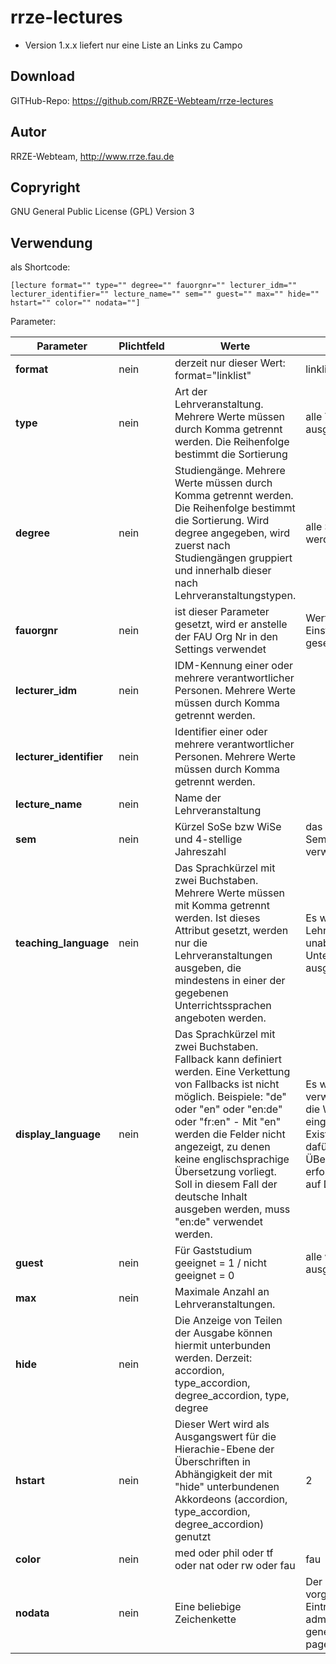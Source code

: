 # rrze-lectures

- Version 1.x.x liefert nur eine Liste an Links zu Campo

## Download
GITHub-Repo: https://github.com/RRZE-Webteam/rrze-lectures

## Autor
RRZE-Webteam, http://www.rrze.fau.de

## Copryright
GNU General Public License (GPL) Version 3

## Verwendung

als Shortcode:

`[lecture format="" type="" degree="" fauorgnr="" lecturer_idm="" lecturer_identifier="" lecture_name="" sem="" guest="" max="" hide="" hstart="" color="" nodata=""]`


Parameter:

|Parameter|Plichtfeld|Werte|Default|Beispiele|
|-|-|-|-|-|
|**format**|nein|derzeit nur dieser Wert: format="linklist"|linklist||
|**type**|nein|Art der Lehrveranstaltung. Mehrere Werte müssen durch Komma getrennt werden. Die Reihenfolge bestimmt die Sortierung|alle Typen werden ausgegeben|type="Vorlesung, Vorlesung mit Übung, Tutorium"|
|**degree**|nein|Studiengänge. Mehrere Werte müssen durch Komma getrennt werden. Die Reihenfolge bestimmt die Sortierung. Wird degree angegeben, wird zuerst nach Studiengängen gruppiert und innerhalb dieser nach Lehrveranstaltungstypen.|alle Studiengänge werden ausgegeben|degree="Informatik, Artificial Intelligence, Mathematik"|
|**fauorgnr**|nein|ist dieser Parameter gesetzt, wird er anstelle der FAU Org Nr in den Settings verwendet|Wert, der in den Einstellungen gesetzt ist|fauorgnr="123"|
|**lecturer_idm**|nein|IDM-Kennung einer oder mehrere verantwortlicher Personen. Mehrere Werte müssen durch Komma getrennt werden.||lecturer_idm="idm1abc, idm2def"|
|**lecturer_identifier**|nein|Identifier einer oder mehrere verantwortlicher Personen. Mehrere Werte müssen durch Komma getrennt werden.||lecturer_identifier="1234567890, 0987654321"|
|**lecture_name**|nein|Name der Lehrveranstaltung||lecture_name="Diskrete Optimierung I"|
|**sem**|nein|Kürzel SoSe bzw WiSe und 4-stellige Jahreszahl|das aktuelle Semester wird verwendet|sem="WiSe2024" oder sem="SoSe2023"|
|**teaching_language**|nein|Das Sprachkürzel mit zwei Buchstaben. Mehrere Werte müssen mit Komma getrennt werden. Ist dieses Attribut gesetzt, werden nur die Lehrveranstaltungen ausgeben, die mindestens in einer der gegebenen Unterrichtssprachen angeboten werden.|Es werden alle Lehrveranstaltungen unabhängig von der Unterrichtssprache ausgegeben.|teaching_language="en" oder teaching_language="en, fr, de"|
|**display_language**|nein|Das Sprachkürzel mit zwei Buchstaben. Fallback kann definiert werden. Eine Verkettung von Fallbacks ist nicht möglich. Beispiele: "de" oder "en" oder "en:de" oder "fr:en" - Mit "en" werden die Felder nicht angezeigt, zu denen keine englischsprachige Übersetzung vorliegt. Soll in diesem Fall der deutsche Inhalt ausgeben werden, muss "en:de" verwendet werden.|Es wird die Sprache verwendet, in der die Website eingestellt ist. Existieren in Campo dafür keine ÜBersetzungen, so erfolgt die Ausgabe auf Deutsch.|display_language="en" oder display_language="de" oder display_language="en:de" oder display_language="fr:en" (sollten weder französische noch englische Übersetzunge in Campo eingetragen sein, so erfolgt für diese Felder keine Ausgabe.)|
|**guest**|nein|Für Gaststudium geeignet = 1 / nicht geeignet = 0|alle werden ausgegeben|guest="1"|
|**max**|nein|Maximale Anzahl an Lehrveranstaltungen.||max="5"|
|**hide**|nein|Die Anzeige von Teilen der Ausgabe können hiermit unterbunden werden. Derzeit: accordion, type_accordion, degree_accordion, type, degree||hide="accordion" oder hide="accordion, type" oder hide="type_accordion"|
|**hstart**|nein|Dieser Wert wird als Ausgangswert für die Hierachie-Ebene der Überschriften in Abhängigkeit der mit "hide" unterbundenen Akkordeons (accordion, type_accordion, degree_accordion) genutzt|2|hstart="3"|
|**color**|nein|med oder phil oder tf oder nat oder rw oder fau|fau|color="med"|
|**nodata**|nein|Eine beliebige Zeichenkette|Der in den Settings vorgegebene Eintrag. Siehe /wp-admin/options-general.php?page=rrze-lectures |nodata="Es wurden keine Lehrveranstaltungen gefunden."|

